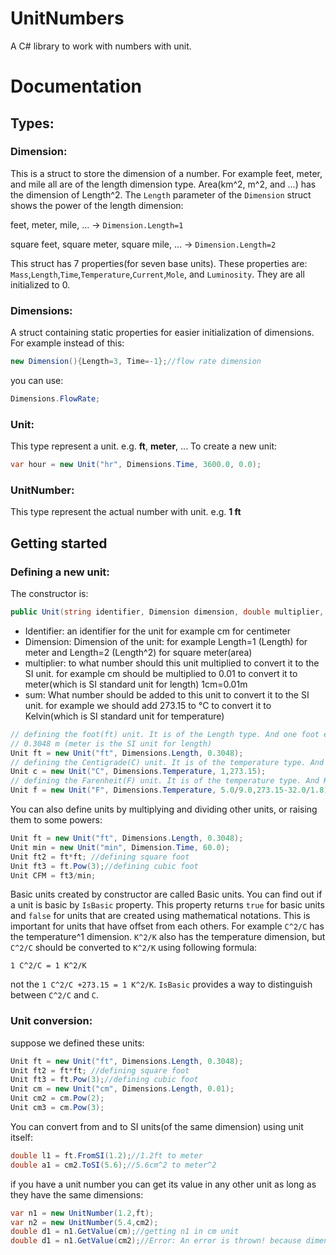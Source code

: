 # UnitNumbers
A C# library to work with numbers with unit.

# Documentation
## Types:
### Dimension:
This is a struct to store the dimension of a number. For example feet, meter, and mile all are of the length dimension type. Area(km^2, m^2, and ...) has the dimension of Length^2. The `Length` parameter of the `Dimension` struct shows the power of the length dimension:

  feet, meter, mile, ...   -> `Dimension.Length=1`
  
  square feet, square meter, square mile, ...   -> `Dimension.Length=2`

This struct has 7 properties(for seven base units). These properties are: `Mass`,`Length`,`Time`,`Temperature`,`Current`,`Mole`, and `Luminosity`. They are all initialized to 0.

### Dimensions: 
A struct containing static properties for easier initialization of dimensions. For example instead of this:
```csharp
new Dimension(){Length=3, Time=-1};//flow rate dimension
```
you can use:
```csharp
Dimensions.FlowRate;
```
### Unit:
This type represent a unit. e.g. **ft**, **meter**, ...
To create a new unit:
```csharp
var hour = new Unit("hr", Dimensions.Time, 3600.0, 0.0);
```

### UnitNumber:
This type represent the actual number with unit. e.g. **1 ft**

## Getting started

### Defining a new unit:

The constructor is:

```csharp
public Unit(string identifier, Dimension dimension, double multiplier, double sum = 0.0)
```

* Identifier: an identifier for the unit for example cm for centimeter
* Dimension: Dimension of the unit: for example Length=1 (Length) for meter and Length=2 (Length^2) for square meter(area)
* multiplier: to what number should this unit multiplied to convert it to the SI unit. for example cm should be multiplied to 0.01 to convert it to meter(which is SI standard unit for length) 1cm=0.01m
* sum: What number should be added to this unit to convert it to the SI unit. for example we should add 273.15 to °C to convert it to Kelvin(which is SI standard unit for temperature) 

```csharp
// defining the foot(ft) unit. It is of the Length type. And one foot equals
// 0.3048 m (meter is the SI unit for length) 
Unit ft = new Unit("ft", Dimensions.Length, 0.3048);
// defining the Centigrade(C) unit. It is of the temperature type. And K = 1*C + 273.15
Unit c = new Unit("C", Dimensions.Temperature, 1,273.15);
// defining the Farenheit(F) unit. It is of the temperature type. And K = 5.0/9.0*F + (273.15-32.0/1.8)
Unit f = new Unit("F", Dimensions.Temperature, 5.0/9.0,273.15-32.0/1.8);
```

You can also define units by multiplying and dividing other units, or raising them to some powers:

```csharp
Unit ft = new Unit("ft", Dimensions.Length, 0.3048);
Unit min = new Unit("min", Dimension.Time, 60.0);
Unit ft2 = ft*ft; //defining square foot
Unit ft3 = ft.Pow(3);//defining cubic foot
Unit CFM = ft3/min;
```

Basic units created by constructor are called Basic units. You can find out if a unit is basic by `IsBasic` property. This property returns `true` for basic units and `false` for units that are created using mathematical notations. This is important for units that have offset from each others. For example `C^2/C` has the temperature^1 dimension. `K^2/K` also has the temperature dimension, but `C^2/C` should be converted to `K^2/K` using following formula:

```
1 C^2/C = 1 K^2/K
```

not the `1 C^2/C +273.15 = 1 K^2/K`. `IsBasic` provides a way to distinguish between `C^2/C` and `C`.

### Unit conversion:
suppose we defined these units:
```csharp
Unit ft = new Unit("ft", Dimensions.Length, 0.3048);
Unit ft2 = ft*ft; //defining square foot
Unit ft3 = ft.Pow(3);//defining cubic foot
Unit cm = new Unit("cm", Dimensions.Length, 0.01);
Unit cm2 = cm.Pow(2);
Unit cm3 = cm.Pow(3);
```
You can convert from and to SI units(of the same dimension) using unit itself:
```csharp
double l1 = ft.FromSI(1.2);//1.2ft to meter
double a1 = cm2.ToSI(5.6);//5.6cm^2 to meter^2
```
if you have a unit number you can get its value in any other unit as long as they have the same dimensions:
```csharp
var n1 = new UnitNumber(1.2,ft);
var n2 = new UnitNumber(5.4,cm2);
double d1 = n1.GetValue(cm);//getting n1 in cm unit
double d1 = n1.GetValue(cm2);//Error: An error is thrown! because dimensions wont match.
```

